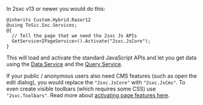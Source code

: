In 2sxc v13 or newer you would do this:

```razor
@inherits Custom.Hybrid.Razor12
@using ToSic.Sxc.Services;
@{
  // Tell the page that we need the 2sxc Js APIs
  GetService<IPageService>().Activate("2sxc.JsCore"); 
}
```

This will load and activate the standard JavaScript APIs and let you get data 
using the [Data Service](xref:Api.Js.SxcJs.SxcData) and the [Query Service](xref:Api.Js.SxcJs.SxcQuery).

If your public / anonymous users also need CMS features (such as open the edit dialog), you would replace the `"2sxc.JsCore"` with `"2sxc.JsCms"`.
To even create visible toolbars (which requires some CSS) use `"2sxc.Toolbars"`.
Read more about [activating page features here](xref:NetCode.Razor.Services.IPageServiceActivate).
